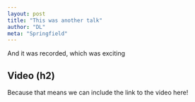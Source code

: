 ```yaml
---
layout: post
title: "This was another talk"
author: "DL"
meta: "Springfield"
---
```


And it was recorded, which was exciting

## Video (h2)

Because that means we can include the link to the video here!
